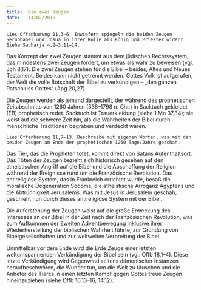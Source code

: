 ```yaml
---
title:  Die zwei Zeugen
date:   14/02/2019
---
```


`Lies Offenbarung 11,3–6. Inwiefern spiegeln die beiden Zeugen Serubbabel und Josua in ihrer Rolle als König und Priester wider? Siehe Sacharja 4,2–3.11–14.` 

Das Konzept der zwei Zeugen stammt aus dem jüdischen Rechtssystem, das mindestens zwei Zeugen fordert, um etwas als wahr zu beweisen (vgl. Joh 8,17). Die zwei Zeugen stehen für die Bibel – beides, Altes und Neues Testament. Beides kann nicht getrennt werden. Gottes Volk ist aufgerufen, der Welt die volle Botschaft der Bibel zu verkündigen – „den ganzen Ratschluss Gottes“ (Apg 20,27). 

Die Zeugen werden als jemand dargestellt, der während des prophetischen Zeitabschnitts von 1260 Jahren (538–1798 n. Chr.) in Sacktuch gekleidet (EB) prophetisch redet. Sacktuch ist Trauerkleidung (siehe 1 Mo 37,34); sie weist auf die schwere Zeit hin, als die Wahrheiten der Bibel durch menschliche Traditionen begraben und verdeckt waren. 

`Lies Offenbarung 11,7–13. Beschreibe mit eigenen Worten, was mit den beiden Zeugen am Ende der prophetischen 1260 Tage/Jahre geschah.` 

Das Tier, das die Propheten tötet, kommt direkt von Satans Aufenthaltsort. Das Töten der Zeugen bezieht sich historisch gesehen auf den atheistischen Angriff auf die Bibel und die Abschaffung der Religion während der Ereignisse rund um die Französische Revolution. Das antireligiöse System, das in Frankreich errichtet wurde, besaß die moralische Degeneration Sodoms, die atheistische Arroganz Ägyptens und die Abtrünnigkeit Jerusalems. Was mit Jesus in Jerusalem geschah, geschieht nun durch dieses antireligiöse System mit der Bibel. 

Die Auferstehung der Zeugen weist auf die große Erweckung des Interesses an der Bibel in der Zeit nach der Französischen Revolution, was zum Aufkommen der Zweiten Adventbewegung inklusive ihrer Wiederherstellung der biblischen Wahrheit führte, zur Gründung von Bibelgesellschaften und zur weltweiten Verbreitung der Bibel. 

Unmittelbar vor dem Ende wird die Erde Zeuge einer letzten weltumspannenden Verkündigung der Bibel sein (vgl. Offb 18,1–4). Diese letzte Verkündigung wird Gegenwind seitens dämonischer Instanzen heraufbeschwören, die Wunder tun, um die Welt zu täuschen und die Anbeter des Tieres in einen letzten Kampf gegen Gottes treue Zeugen hineinzuziehen (siehe Offb 16,13–16; 14,12). 